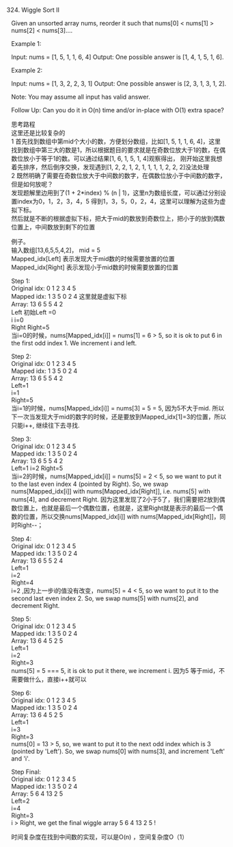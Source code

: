 324. Wiggle Sort II

Given an unsorted array nums, reorder it such that nums[0] < nums[1] > nums[2] < nums[3]....

Example 1:

Input: nums = [1, 5, 1, 1, 6, 4]
Output: One possible answer is [1, 4, 1, 5, 1, 6].

Example 2:

Input: nums = [1, 3, 2, 2, 3, 1]
Output: One possible answer is [2, 3, 1, 3, 1, 2].

Note:
You may assume all input has valid answer.

Follow Up:
Can you do it in O(n) time and/or in-place with O(1) extra space?

思考路程<br/>
这里还是比较复杂的<br/>
1 首先找到数组中第mid个大小的数，方便划分数组，比如[1, 5, 1, 1, 6, 4]，这里找到数组中第三大的数是1，所以根据题目的要求就是在奇数位放大于1的数，在偶数位放小于等于1的数。可以通过结果[1, 6, 1, 5, 1, 4]观察得出， 刚开始这里我想着先排序，然后倒序交换，发现遇到[1, 2, 2, 1, 2, 1, 1, 1, 1, 2, 2, 2]没法处理<br/>
2 既然明确了需要在奇数位放大于中间数的数字，在偶数位放小于中间数的数字，但是如何放呢？<br/>
发现题解里边用到了(1 + 2*index) % (n | 1)，这里n为数组长度，可以通过分别设置index为0，1，2，3，4，5 得到1，3，5，0，2，4，这里可以理解为这些为虚拟下标。<br/>
然后就是不断的根据虚拟下标，把大于mid的数放到奇数位上，把小于的放到偶数位置上，中间数放到剩下的位置<br/>


例子。<br/>
输入数组[13,6,5,5,4,2]， mid = 5<br/>
Mapped_idx[Left] 表示发现大于mid数的时候需要放置的位置<br/>
Mapped_idx[Right] 表示发现小于mid数的时候需要放置的位置<br/>


Step 1:<br/>
Original idx: 0    1    2    3    4    5<br/>
Mapped idx:   1    3    5    0    2    4     这里就是虚拟下标<br/>
Array:        13   6    5    5    4    2<br/>
             Left  初始Left =0<br/>
              i i=0 <br/>
                                      Right Right=5<br/>
 当i=0的时候，nums[Mapped_idx[i]] = nums[1] = 6 > 5, so it is ok to put 6 in the first odd index 1. We increment i and left.<br/>


Step 2:<br/>
Original idx: 0    1    2    3    4    5<br/>
Mapped idx:   1    3    5    0    2    4<br/>
Array:        13   6    5    5    4    2<br/>
                  Left=1<br/>
                   i=1<br/>
                                      Right=5<br/>
 当i=1的时候，nums[Mapped_idx[i]] = nums[3] = 5 = 5, 因为5不大于mid. 所以下一次当发现大于mid的数字的时候，还是要放到Mapped_idx[1]=3的位置，所以只能i++, 继续往下去寻找.<br/>


Step 3:<br/>
Original idx: 0    1    2    3    4    5<br/>
Mapped idx:   1    3    5    0    2    4<br/>
Array:        13   6    5    5    4    2<br/>
                  Left=1
                        i=2
                                     Right=5<br/>
 当i=2的时候，nums[Mapped_idx[i]] = nums[5] = 2 < 5, so we want to put it to the last even index 4 (pointed by Right). So, we swap nums[Mapped_idx[i]] with nums[Mapped_idx[Right]], i.e. nums[5] with nums[4], and decrement Right. 因为这里发现了2小于5了，我们需要把2放到偶数位置上，也就是最后一个偶数位置，也就是，这里Right就是表示的最后一个偶数的位置，所以交换nums[Mapped_idx[i]] with nums[Mapped_idx[Right]]，同时Right--；<br/>




Step 4:<br/>
Original idx: 0    1    2    3    4    5<br/>
Mapped idx:   1    3    5    0    2    4<br/>
Array:        13   6    5    5    2    4<br/>
                  Left=1<br/>
                        i=2<br/>
                               Right=4<br/>
 i=2 ,因为上一步i的值没有改变，nums[5] = 4 < 5, so we want to put it to the second last even index 2. So, we swap nums[5] with nums[2], and decrement Right.<br/>




Step 5:<br/>
Original idx: 0    1    2    3    4    5<br/>
Mapped idx:   1    3    5    0    2    4<br/>
Array:        13   6    4    5    2    5<br/>
                  Left=1<br/>
                        i=2<br/>
                            Right=3<br/>
 nums[5] = 5 === 5, it is ok to put it there, we increment i. 因为5 等于mid，不需要做什么，直接i++就可以<br/>


Step 6:<br/>
Original idx: 0    1    2    3    4    5<br/>
Mapped idx:   1    3    5    0    2    4<br/>
Array:        13   6    4    5    2    5<br/>
                  Left=1<br/>
                             i=3<br/>
                            Right=3<br/>
 nums[0] = 13 > 5, so, we want to put it to the next odd index which is 3 (pointed by 'Left'). So, we swap nums[0] with nums[3], and increment 'Left' and 'i'.<br/>


Step Final:<br/>
Original idx: 0    1    2    3    4    5<br/>
Mapped idx:   1    3    5    0    2    4<br/>
Array:        5    6    4    13   2    5<br/>
                      Left=2<br/>
                                  i=4<br/>
                            Right=3<br/>
i > Right, we get the final wiggle array 5 6 4 13 2 5 !<br/>

时间复杂度在找到中间数的实现，可以是O(n) ，空间复杂度O（1）


